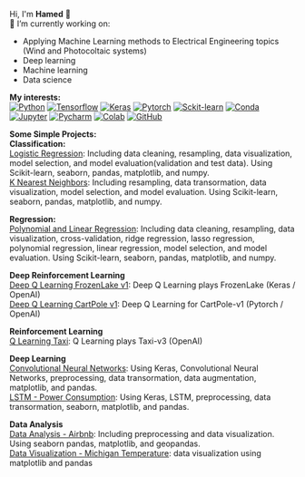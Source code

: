 Hi, I'm **Hamed** 👋  
:dart: I’m currently working on:
- Applying Machine Learning methods to Electrical Engineering topics (Wind and Photocoltaic systems)
- Deep learning
- Machine learning
- Data science
  
**My interests:**  
[![Python](https://img.shields.io/badge/Python-3776AB?style=flat-square&logo=python&logoColor=white)](https://www.python.org/)   [![Tensorflow](https://img.shields.io/badge/TensorFlow-FF6F00?style=flat-square&logo=TensorFlow&logoColor=white)](https://www.tensorflow.org/)   [![Keras](https://img.shields.io/badge/Keras-D00000?style=flat-square&logo=Keras&logoColor=white)](https://keras.io/)   [![Pytorch](https://img.shields.io/badge/PyTorch-%23EE4C2C.svg)](https://pytorch.org/)   [![Sckit-learn](https://img.shields.io/badge/scikit_learn-F7931E?style=flat-square&logo=scikit-learn&logoColor=white)](https://scikit-learn.org/)   [![Conda](https://img.shields.io/badge/conda-342B029.svg?&style=flat-square&logo=anaconda&logoColor=white)](https://docs.conda.io/en/latest/)   [![Jupyter](https://img.shields.io/badge/Jupyter-F37626.svg?&style=flat-square&logo=Jupyter&logoColor=white)](https://jupyter.org/)      [![Pycharm](https://img.shields.io/badge/pycharm-143?style=flat-square&logo=pycharm&logoColor=black&color=black&labelColor=green)](https://www.jetbrains.com/pycharm/)      [![Colab](https://colab.research.google.com/assets/colab-badge.svg)](https://colab.research.google.com/notebooks/intro.ipynb?utm_source=scs-index)     [![GitHub](https://img.shields.io/badge/RASPBERRY%20PI-C51A4A.svg?&style=flat-square&logo=raspberry%20pi&logoColor=white)](https://www.raspberrypi.org/)      


**Some Simple Projects:**  
**Classification:**  
[Logistic Regression](https://github.com/hamedmokazemi/LogisticRegression): Including data cleaning, resampling, data visualization, model selection, and model evaluation(validation and test data). Using Scikit-learn, seaborn, pandas, matplotlib, and numpy.  
[K Nearest Neighbors](https://github.com/hamedmokazemi/k_nearest_neighbors): Including resampling, data transormation, data visualization, model selection, and model evaluation. Using Scikit-learn, seaborn, pandas, matplotlib, and numpy.  
  
**Regression:**  
[Polynomial and Linear Regression](https://github.com/hamedmokazemi/LinearRegression): Including data cleaning, resampling, data visualization, cross-validation, ridge regression, lasso regression, polynomial regression, linear regression, model selection, and model evaluation. Using Scikit-learn, seaborn, pandas, matplotlib, and numpy.   
  
**Deep Reinforcement Learning**  
[Deep Q Learning FrozenLake v1](https://github.com/hamedmokazemi/DeepQLearning_FrozenLake_1): Deep Q Learning plays FrozenLake (Keras / OpenAI)  
[Deep Q Learning CartPole v1](https://github.com/hamedmokazemi/CartPole-v1): Deep Q Learning for CartPole-v1 (Pytorch / OpenAI)  
  
**Reinforcement Learning**  
[Q Learning Taxi](https://github.com/hamedmokazemi/QLearning_Taxi): Q Learning plays Taxi-v3 (OpenAI)  
  
**Deep Learning**  
[Convolutional Neural Networks](https://github.com/hamedmokazemi/CNN): Using Keras, Convolutional Neural Networks, preprocessing, data transormation, data augmentation, matplotlib, and pandas.  
[LSTM - Power Consumption](https://github.com/hamedmokazemi/Power_Consumption): Using Keras, LSTM, preprocessing, data transormation, seaborn, matplotlib, and pandas.  

**Data Analysis**  
[Data Analysis - Airbnb](https://github.com/hamedmokazemi/Airbnb_Data_Analysis): Including preprocessing and data visualization. Using seaborn pandas, matplotlib, and geopandas.  
[Data Visualization - Michigan Temperature](https://github.com/hamedmokazemi/Michigan_Temp): data visualization using matplotlib and pandas  
